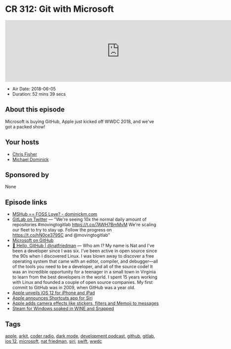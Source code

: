 # CR 312: Git with Microsoft

<iframe src="https://player.fireside.fm/v2/MLf2ZzhC+VxexhptZ?theme=dark" width="740" height="200" frameborder="0" scrolling="no"></iframe>

* Air Date: 2018-06-05
* Duration: 52 mins 39 secs

## About this episode

Microsoft is buying GitHub, Apple just kicked off WWDC 2018, and we've got a packed show!

## Your hosts
* [Chris Fisher](https://coder.show/hosts/chrislas)
* [Michael Dominick](https://coder.show/hosts/michael)

## Sponsored by

None



## Episode links

  * [MSHub == FOSS Love? - dominickm.com](http://dominickm.com/mshub-foss-love/ "MSHub == FOSS Love? - dominickm.com")
  * [GitLab on Twitter](https://twitter.com/gitlab/status/1003409836170547200 "GitLab on Twitter") — "We're seeing 10x the normal daily amount of repositories #movingtogitlab https://t.co/7AWH7BmMvM We're scaling our fleet to try to stay up. Follow the progress on https://t.co/hN0ce379SC and @movingtogitlab"
  * [Microsoft on GitHub](https://github.com/Microsoft "Microsoft on GitHub")
  * [👋 Hello, GitHub | @natfriedman](https://natfriedman.github.io/hello/ "👋 Hello, GitHub | @natfriedman") — Who am I? My name is Nat and I’ve been a developer since I was six. I’ve been active in open source since the 90s when I discovered Linux. I was blown away to discover a free operating system that came with an editor, compiler, and debugger—all of the tools you need to be a developer, and all of the source code! It was an incredible opportunity for a teenager in a small town in Virginia to learn from the best developers in the world. I spent 15 years working with Linux and founded a couple of open source companies. My first commit to GitHub was in 2009, when GitHub was a year old.
  * [Apple unveils iOS 12 for iPhone and iPad](https://9to5mac.com/2018/06/04/ios-12-unveil/ "Apple unveils iOS 12 for iPhone and iPad")
  * [Apple announces Shortcuts app for Siri](https://thenextweb.com/apple/2018/06/04/apple-announces-shortcuts-app-for-siri/ "Apple announces Shortcuts app for Siri")
  * [Apple adds camera effects like stickers, filters and Memoji to messages](https://techcrunch.com/2018/06/04/apple-messages-effects/ "Apple adds camera effects like stickers, filters and Memoji to messages")
  * [Steam for Windows soaked in WINE and Snapped](https://github.com/snapcrafters/steamforwindows "Steam for Windows soaked in WINE and Snapped")



## Tags

[apple](https://coder.show/tags/apple), [arkit](https://coder.show/tags/arkit), [coder radio](https://coder.show/tags/coder%20radio), [dark mode](https://coder.show/tags/dark%20mode), [development podcast](https://coder.show/tags/development%20podcast), [github](https://coder.show/tags/github), [gitlab](https://coder.show/tags/gitlab), [ios 12](https://coder.show/tags/ios%2012), [microsoft](https://coder.show/tags/microsoft), [nat friedman](https://coder.show/tags/nat%20friedman), [siri](https://coder.show/tags/siri), [swift](https://coder.show/tags/swift), [wwdc](https://coder.show/tags/wwdc)